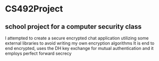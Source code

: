 # CS492Project

## school project for a computer security class

I attempted to create a secure encrypted chat application utilizing some external libraries to avoid writing my own encryption algorithms
It is end to end encrypted, uses the DH key exchange for mutual authentication and it employs perfect forward secrecy
